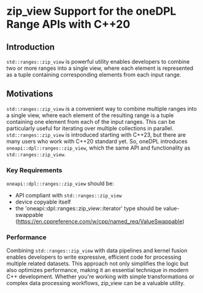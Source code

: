# zip_view Support for the oneDPL Range APIs with C++20

## Introduction
`std::ranges::zip_view` is powerful utility enables developers to combine two or more ranges into a single view,
where each element is represented as a tuple containing corresponding elements from each input range.

## Motivations
`std::ranges::zip_view` is a convenient way to combine multiple ranges into a single view, where each element of
the resulting range is a tuple containing one element from each of the input ranges. This can be particularly
useful for iterating over multiple collections in parallel. `std::ranges::zip_view` is introduced starting with C++23,
but there are many users who work with C++20 standard yet. So, oneDPL introduces `oneapi::dpl::ranges::zip_view`,
which the same API and functionality as `std::ranges::zip_view`.


### Key Requirements
`oneapi::dpl::ranges::zip_view` should be:
- API compliant with `std::ranges::zip_view`
- device copyable itself
- the 'oneapi::dpl::ranges::zip_view::iterator' type should be value-swappable (https://en.cppreference.com/w/cpp/named_req/ValueSwappable)


### Performance
Combining `std::ranges::zip_view` with data pipelines and kernel fusion enables developers to write expressive,
efficient code for processing multiple related datasets. This approach not only simplifies the logic but also
optimizes performance, making it an essential technique in modern C++ development. Whether you're working with
simple transformations or complex data processing workflows, zip_view can be a valuable utility.
